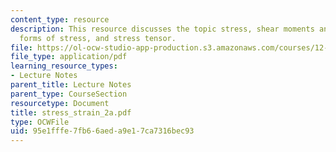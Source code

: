 ```yaml
---
content_type: resource
description: This resource discusses the topic stress, shear moments and symmetry,
  forms of stress, and stress tensor.
file: https://ol-ocw-studio-app-production.s3.amazonaws.com/courses/12-524-mechanical-properties-of-rocks-fall-2005/95e1fffe7fb66aeda9e17ca7316bec93_stress_strain_2a.pdf
file_type: application/pdf
learning_resource_types:
- Lecture Notes
parent_title: Lecture Notes
parent_type: CourseSection
resourcetype: Document
title: stress_strain_2a.pdf
type: OCWFile
uid: 95e1fffe-7fb6-6aed-a9e1-7ca7316bec93
---
```

